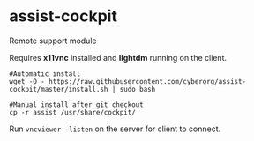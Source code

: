 # assist-cockpit
Remote support module

Requires <strong>x11vnc</strong> installed and <strong>lightdm</strong> running on the client.

```console
#Automatic install
wget -O - https://raw.githubusercontent.com/cyberorg/assist-cockpit/master/install.sh | sudo bash

#Manual install after git checkout
cp -r assist /usr/share/cockpit/
```

Run `vncviewer -listen` on the server for client to connect.
